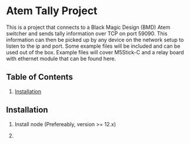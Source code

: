 # Atem Tally Project

This is a project that connects to a Black Magic Design (BMD) Atem switcher and sends tally information over TCP on port 59090. This information can then be picked up by any device on the network setup to listen to the ip and port. Some example files will be included and can be used out of the box. Example files will cover M5Stick-C and a relay board with ethernet module that can be found here.

## Table of Contents

1. [Installation](#installation)

## Installation

1. Install node (Prefereably, version >= 12.x)

2.
